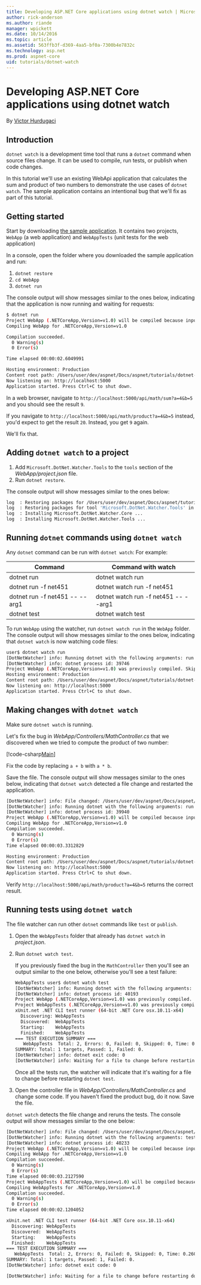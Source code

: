 ```yaml
---
title: Developing ASP.NET Core applications using dotnet watch | Microsoft Docs
author: rick-anderson
ms.author: riande
manager: wpickett
ms.date: 10/14/2016
ms.topic: article
ms.assetid: 563ffb3f-d369-4aa5-bf0a-7300b4e7832c
ms.technology: asp.net
ms.prod: aspnet-core
uid: tutorials/dotnet-watch
---
```

# Developing ASP.NET Core applications using dotnet watch

<a name=dotnet-watch></a>

By [Victor Hurdugaci](https://twitter.com/victorhurdugaci)

## Introduction

`dotnet watch` is a development time tool that runs a `dotnet` command when source files change. It can be used to compile, run tests, or publish when code changes.

In this tutorial we'll use an existing WebApi application that calculates the sum and product of two numbers to demonstrate the use cases of `dotnet watch`. The sample application contains an intentional bug that we'll fix as part of this tutorial.

## Getting started

Start by downloading [the sample application](https://github.com/aspnet/Docs/tree/master/aspnetcore/tutorials/dotnet-watch/sample). It contains two projects, `WebApp` (a web application) and `WebAppTests` (unit tests for the web application)

In a console, open the folder where you downloaded the sample application and run:

1. `dotnet restore`
2. `cd WebApp`
3. `dotnet run`

The console output will show messages similar to the ones below, indicating that the application is now running and waiting for requests:

````bash
$ dotnet run
Project WebApp (.NETCoreApp,Version=v1.0) will be compiled because inputs were modified
Compiling WebApp for .NETCoreApp,Version=v1.0

Compilation succeeded.
  0 Warning(s)
  0 Error(s)

Time elapsed 00:00:02.6049991

Hosting environment: Production
Content root path: /Users/user/dev/aspnet/Docs/aspnet/tutorials/dotnet-watch/sample/WebApp
Now listening on: http://localhost:5000
Application started. Press Ctrl+C to shut down.
````

In a web browser, navigate to `http://localhost:5000/api/math/sum?a=4&b=5` and you should see the result `9`.

If you navigate to `http://localhost:5000/api/math/product?a=4&b=5` instead, you'd expect to get the result `20`. Instead, you get `9` again.

We'll fix that.

## Adding `dotnet watch` to a project

1. Add `Microsoft.DotNet.Watcher.Tools` to the `tools` section of the *WebApp/project.json* file.
2. Run `dotnet restore`.

The console output will show messages similar to the ones below:

````bash
log  : Restoring packages for /Users/user/dev/aspnet/Docs/aspnet/tutorials/dotnet-watch/sample/WebApp/project.json...
log  : Restoring packages for tool 'Microsoft.DotNet.Watcher.Tools' in /Users/user/dev/aspnet/Docs/aspnet/tutorials/dotnet-watch/sample/WebApp/project.json...
log  : Installing Microsoft.DotNet.Watcher.Core ...
log  : Installing Microsoft.DotNet.Watcher.Tools ...
````

## Running `dotnet` commands using `dotnet watch`

Any `dotnet` command can be run with  `dotnet watch`:  For example:

<!--     Command  Command with watch  dotnet run  dotnet watch run  dotnet run -f net451  dotnet watch run -f net451  dotnet run -f net451 -- --arg1  dotnet watch run -f net451 -- --arg1  dotnet test  dotnet watch test -->

| Command | Command with watch |
| ---- | ----- |
| dotnet run  | dotnet watch run |
| dotnet run -f net451 | dotnet watch run -f net451 |
| dotnet run -f net451 -- --arg1 | dotnet watch run -f net451 -- --arg1 |
| dotnet test | dotnet watch test |

To run `WebApp` using the watcher, run `dotnet watch run` in the `WebApp` folder. The console output will show messages similar to the ones below, indicating that `dotnet watch` is now watching code files:

````bash
user$ dotnet watch run
[DotNetWatcher] info: Running dotnet with the following arguments: run
[DotNetWatcher] info: dotnet process id: 39746
Project WebApp (.NETCoreApp,Version=v1.0) was previously compiled. Skipping compilation.
Hosting environment: Production
Content root path: /Users/user/dev/aspnet/Docs/aspnet/tutorials/dotnet-watch/sample/WebApp
Now listening on: http://localhost:5000
Application started. Press Ctrl+C to shut down.
````

## Making changes with `dotnet watch`

Make sure `dotnet watch` is running.

Let's fix the bug in *WebApp/Controllers/MathController.cs* that we discovered when we tried to compute the product of two number:

[!code-csharp[Main](dotnet-watch/sample/WebApp/Controllers/MathController.cs?range=12-17&highlight=5)]

Fix the code by replacing `a + b` with `a * b`.

Save the file. The console output will show messages similar to the ones below, indicating that `dotnet watch` detected a file change and restarted the application.

````bash
[DotNetWatcher] info: File changed: /Users/user/dev/aspnet/Docs/aspnet/tutorials/dotnet-watch/sample/WebApp/Controllers/MathController.cs
[DotNetWatcher] info: Running dotnet with the following arguments: run
[DotNetWatcher] info: dotnet process id: 39940
Project WebApp (.NETCoreApp,Version=v1.0) will be compiled because inputs were modified
Compiling WebApp for .NETCoreApp,Version=v1.0
Compilation succeeded.
  0 Warning(s)
  0 Error(s)
Time elapsed 00:00:03.3312829

Hosting environment: Production
Content root path: /Users/user/dev/aspnet/Docs/aspnet/tutorials/dotnet-watch/sample/WebApp
Now listening on: http://localhost:5000
Application started. Press Ctrl+C to shut down.
````

Verify `http://localhost:5000/api/math/product?a=4&b=5` returns the correct result.

## Running tests using `dotnet watch`

The file watcher can run other `dotnet` commands like `test` or `publish`.

1. Open the `WebAppTests` folder that already has `dotnet watch` in *project.json*.

2. Run `dotnet watch test`.

    If you previously fixed the bug in the `MathController` then you'll see an output similar to the one below, otherwise you'll see a test failure:
    
    ````bash
    WebAppTests user$ dotnet watch test
    [DotNetWatcher] info: Running dotnet with the following arguments: test
    [DotNetWatcher] info: dotnet process id: 40193
    Project WebApp (.NETCoreApp,Version=v1.0) was previously compiled. Skipping compilation.
    Project WebAppTests (.NETCoreApp,Version=v1.0) was previously compiled. Skipping compilation.
    xUnit.net .NET CLI test runner (64-bit .NET Core osx.10.11-x64)
      Discovering: WebAppTests
      Discovered:  WebAppTests
      Starting:    WebAppTests
      Finished:    WebAppTests
    === TEST EXECUTION SUMMARY ===
       WebAppTests  Total: 2, Errors: 0, Failed: 0, Skipped: 0, Time: 0.259s
    SUMMARY: Total: 1 targets, Passed: 1, Failed: 0.
    [DotNetWatcher] info: dotnet exit code: 0
    [DotNetWatcher] info: Waiting for a file to change before restarting dotnet...
    ````
    
    Once all the tests run, the watcher will indicate that it's waiting for a file to change before restarting `dotnet test`.

3. Open the controller file in *WebApp/Controllers/MathController.cs* and change some code. If you haven't fixed the product bug, do it now. Save the file.

`dotnet watch` detects the file change and reruns the tests. The console output will show messages similar to the one below:

````bash
[DotNetWatcher] info: File changed: /Users/user/dev/aspnet/Docs/aspnet/tutorials/dotnet-watch/sample/WebApp/Controllers/MathController.cs
[DotNetWatcher] info: Running dotnet with the following arguments: test
[DotNetWatcher] info: dotnet process id: 40233
Project WebApp (.NETCoreApp,Version=v1.0) will be compiled because inputs were modified
Compiling WebApp for .NETCoreApp,Version=v1.0
Compilation succeeded.
  0 Warning(s)
  0 Error(s)
Time elapsed 00:00:03.2127590
Project WebAppTests (.NETCoreApp,Version=v1.0) will be compiled because dependencies changed
Compiling WebAppTests for .NETCoreApp,Version=v1.0
Compilation succeeded.
  0 Warning(s)
  0 Error(s)
Time elapsed 00:00:02.1204052

xUnit.net .NET CLI test runner (64-bit .NET Core osx.10.11-x64)
  Discovering: WebAppTests
  Discovered:  WebAppTests
  Starting:    WebAppTests
  Finished:    WebAppTests
=== TEST EXECUTION SUMMARY ===
   WebAppTests  Total: 2, Errors: 0, Failed: 0, Skipped: 0, Time: 0.260s
SUMMARY: Total: 1 targets, Passed: 1, Failed: 0.
[DotNetWatcher] info: dotnet exit code: 0

[DotNetWatcher] info: Waiting for a file to change before restarting dotnet...
````
